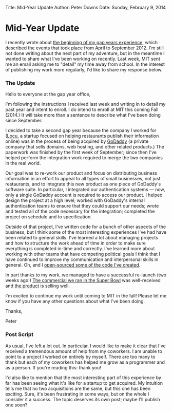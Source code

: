 Title: Mid-Year Update
Author: Peter Downs
Date: Sunday, February 9, 2014

# Mid-Year Update

I recently wrote about [the beginning of my gap years
experience](/posts/gap-years-part-1.html), which described the events that took place
from April to September 2012. I'm still not done writing about the next part of
my adventure, but in the meantime I wanted to share what I've been working on
recently. Last week, MIT sent me an email asking me to "detail" my time away
from school. In the interest of publishing my work more regularly, I'd like to
share my response below.

### The Update

Hello to everyone at the gap year office,

I'm following the instructions I received last week and writing in to detail
my past year and intent to enroll. I do intend to enroll at MIT this coming
Fall (2014.) It will take more than a sentence to describe what I've been
doing since September.

I decided to take a second gap year because the company I worked for
([Locu](https://locu.com), a startup focused on helping restaurants publish
their information online) was in the process of being acquired by
[GoDaddy](https://godaddy.com) (a private company that sells domains, web
hosting, and other related products.) The paperwork was finished by the first
week of September; since then I've helped perform the integration work
required to merge the two companies in the real world.

Our goal was to re-work our product and focus on distributing business
information in an effort to appeal to all types of small businesses, not just
restaurants, and to integrate this new product as one piece of GoDaddy's
software suite. In particular, I integrated our authentication systems — now,
only a single GoDaddy account is required to access our product. I helped
design the project at a high level; worked with GoDaddy's internal
authentication teams to ensure that they could support our needs; wrote and
tested all of the code necessary for the integration; completed the project
on schedule and to specification.

Outside of that project, I've written code for a bunch of other aspects of
the business, but I think some of the most interesting experiences I've had
have been related to general skills. I've learned a lot about managing
projects and how to structure the work ahead of time in order to make sure
everything is completed in-time and correctly. I've learned more about
working with other teams that have competing political goals I think that I
have continued to improve my communication and interpersonal skills in
general. Oh, and I [open-sourced some of the code I've
created](https://github.com/locu/djoauth2).

In part thanks to my work, we managed to have a successful re-launch (two weeks
ago!) [The commercial we ran in the Super
Bowl](http://www.youtube.com/watch?v=WycoJMKzXZ4) was well-received and [the
product](http://www.godaddy.com/products/business-marketing.aspx) is selling
well.

I'm excited to continue my work until coming to MIT in the fall! Please let me
know if you have any other questions about what I've been doing.

Thanks,

Peter


### Post Script

As usual, I've left a lot out. In particular, I would like to make it clear
that I've received a tremendous amount of help from my coworkers. I am unable
to point to a project I worked on entirely by myself. There are too many to
thank but each of my coworkers has helped me grow as a programmer and as a
person. If you're reading this: thank you!

I'd also like to mention that the most interesting part of this experience by
far has been seeing what it's like for a startup to get acquired. My intuition
tells me that no two acquisitions are the same, but this one has been exciting.
Sure, it's been frustrating in some ways, but on the whole I consider it a
success. The topic deserves its own post; maybe I'll publish one soon?

